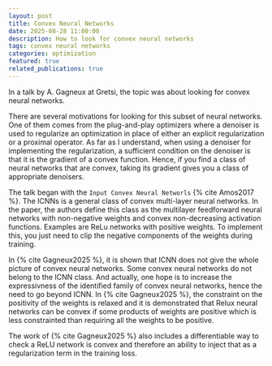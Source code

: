 ```yaml
---
layout: post
title: Convex Neural Networks
date: 2025-08-28 11:00:00
description: How to look for convex neural networks
tags: convex neural networks
categories: optimization
featured: true
related_publications: true
---
```


In a talk by A. Gagneux at Gretsi, the topic was about looking for convex neural
networks. 

There are several motivations for looking for this subset of neural networks.
One of them comes from the plug-and-play optimizers where a denoiser is used to
regularize an optimization in place of either an explicit regularization or a
proximal operator. As far as I understand, when using a denoiser for implementing the regularization, a
sufficient condition on the denoiser is that it is the gradient of a convex
function. Hence, if you find a class of neural networks that are convex, taking
its gradient gives you a class of appropriate denoisers.

The talk began with the `Input Convex Neural Networls` {% cite Amos2017 %}. The
ICNNs is a general class of convex multi-layer neural networks. In the paper,
the authors define this class as the multilayer feedforward neural networks with
non-negative weights and convex non-decreasing activation functions. Examples
are ReLu networks with positive weights. To implement this, you just need to
clip the negative components of the weights during training.

In {% cite Gagneux2025 %}, it is shown that ICNN does not give the whole picture
of convex neural networks. Some convex neural networks do not belong to the ICNN
class. And actually, one hope is to increase the expressivness of the identified
family of convex neural networks, hence the need to go beyond ICNN. In {% cite
Gagneux2025 %}, the constraint on the positivity of the weights is relaxed and
it is demonstrated that Relux neural networks can be convex if some products of
weights are positive which is less constrainted than requiring all the weights
to be positive.

The work of {% cite Gagneux2025 %} also includes a differentiable way to check
a ReLU network is convex and therefore an ability to inject that as a
regularization term in the training loss. 

